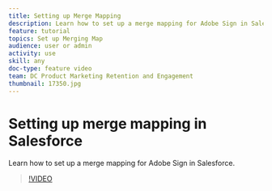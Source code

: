 ```yaml
---
title: Setting up Merge Mapping
description: Learn how to set up a merge mapping for Adobe Sign in Salesforce
feature: tutorial
topics: Set up Merging Map
audience: user or admin
activity: use
skill: any
doc-type: feature video
team: DC Product Marketing Retention and Engagement
thumbnail: 17350.jpg
---
```


# Setting up merge mapping in Salesforce

Learn how to set up a merge mapping for Adobe Sign in Salesforce.

>[!VIDEO](https://video.tv.adobe.com/v/17350?hidetitle=true)
